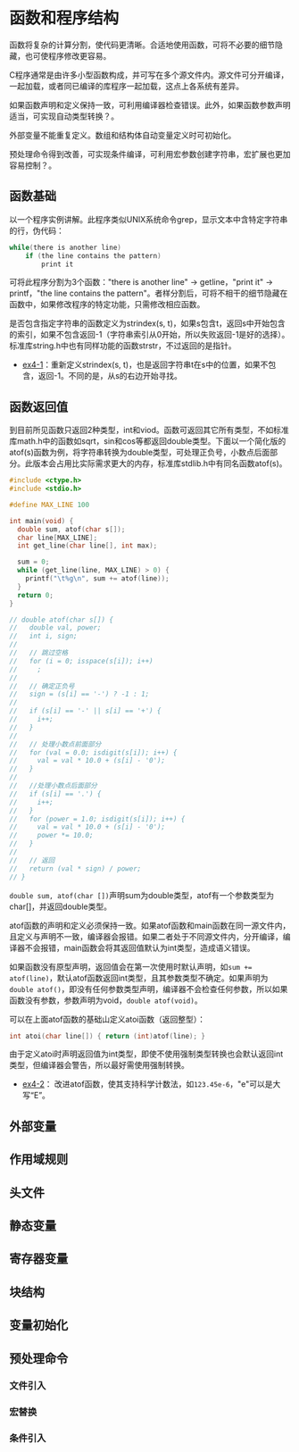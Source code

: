 # 函数和程序结构

函数将复杂的计算分割，使代码更清晰。合适地使用函数，可将不必要的细节隐藏，也可使程序修改更容易。

C程序通常是由许多小型函数构成，并可写在多个源文件内。源文件可分开编译，一起加载，或者同已编译的库程序一起加载，这点上各系统有差异。

如果函数声明和定义保持一致，可利用编译器检查错误。此外，如果函数参数声明适当，可实现自动类型转换？。

外部变量不能重复定义。数组和结构体自动变量定义时可初始化。

预处理命令得到改善，可实现条件编译，可利用宏参数创建字符串，宏扩展也更加容易控制？。

## 函数基础

以一个程序实例讲解。此程序类似UNIX系统命令grep，显示文本中含特定字符串的行，伪代码：

```c
while(there is another line)
    if (the line contains the pattern)
        print it
```

可将此程序分割为3个函数："there is another line" -> getline，"print it" -> printf，"the line contains the pattern"。者样分割后，可将不相干的细节隐藏在函数中，如果修改程序的特定功能，只需修改相应函数。

是否包含指定字符串的函数定义为strindex(s, t)，如果s包含t，返回s中开始包含的索引，如果不包含返回-1（字符串索引从0开始，所以失败返回-1是好的选择）。标准库string.h中也有同样功能的函数strstr，不过返回的是指针。

-   [ex4-1](ex/4-1.c)：重新定义strindex(s, t)，也是返回字符串t在s中的位置，如果不包含，返回-1。不同的是，从s的右边开始寻找。

## 函数返回值

到目前所见函数只返回2种类型，int和viod。函数可返回其它所有类型，不如标准库math.h中的函数如sqrt，sin和cos等都返回double类型。下面以一个简化版的atof(s)函数为例，将字符串转换为double类型，可处理正负号，小数点后面部分。此版本会占用比实际需求更大的内存，标准库stdlib.h中有同名函数atof(s)。

```c
#include <ctype.h>
#include <stdio.h>

#define MAX_LINE 100

int main(void) {
  double sum, atof(char s[]);
  char line[MAX_LINE];
  int get_line(char line[], int max);

  sum = 0;
  while (get_line(line, MAX_LINE) > 0) {
    printf("\t%g\n", sum += atof(line));
  }
  return 0;
}

// double atof(char s[]) {
//   double val, power;
//   int i, sign;
//
//   // 跳过空格
//   for (i = 0; isspace(s[i]); i++)
//     ;
//
//   // 确定正负号
//   sign = (s[i] == '-') ? -1 : 1;
//
//   if (s[i] == '-' || s[i] == '+') {
//     i++;
//   }
//
//   // 处理小数点前面部分
//   for (val = 0.0; isdigit(s[i]); i++) {
//     val = val * 10.0 + (s[i] - '0');
//   }
//
//   //处理小数点后面部分
//   if (s[i] == '.') {
//     i++;
//   }
//   for (power = 1.0; isdigit(s[i]); i++) {
//     val = val * 10.0 + (s[i] - '0');
//     power *= 10.0;
//   }
//
//   // 返回
//   return (val * sign) / power;
// }
```

`double sum, atof(char [])`声明sum为double类型，atof有一个参数类型为char\[]，并返回double类型。

atof函数的声明和定义必须保持一致。如果atof函数和main函数在同一源文件内，且定义与声明不一致，编译器会报错。如果二者处于不同源文件内，分开编译，编译器不会报错，main函数会将其返回值默认为int类型，造成语义错误。

如果函数没有原型声明，返回值会在第一次使用时默认声明，如`sum += atof(line)`，默认atof函数返回int类型，且其参数类型不确定。如果声明为`double atof()`，即没有任何参数类型声明，编译器不会检查任何参数，所以如果函数没有参数，参数声明为void，`double atof(void)`。

可以在上面atof函数的基础山定义atoi函数（返回整型）：

```c
int atoi(char line[]) { return (int)atof(line); }
```

由于定义atoi时声明返回值为int类型，即使不使用强制类型转换也会默认返回int类型，但编译器会警告，所以最好需使用强制转换。

-   [ex4-2](ex/4-2.c)： 改进atof函数，使其支持科学计数法，如`123.45e-6`，"e"可以是大写“E”。

## 外部变量

## 作用域规则

## 头文件

## 静态变量

## 寄存器变量

## 块结构

## 变量初始化

## 预处理命令

### 文件引入

### 宏替换

### 条件引入
